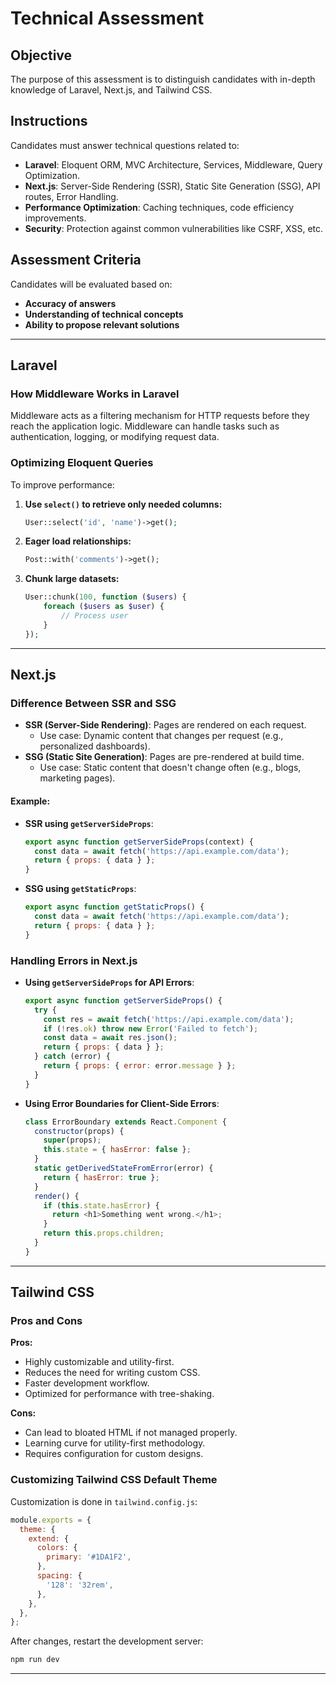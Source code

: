 # Technical Assessment

## Objective
The purpose of this assessment is to distinguish candidates with in-depth knowledge of Laravel, Next.js, and Tailwind CSS.

## Instructions
Candidates must answer technical questions related to:
- **Laravel**: Eloquent ORM, MVC Architecture, Services, Middleware, Query Optimization.
- **Next.js**: Server-Side Rendering (SSR), Static Site Generation (SSG), API routes, Error Handling.
- **Performance Optimization**: Caching techniques, code efficiency improvements.
- **Security**: Protection against common vulnerabilities like CSRF, XSS, etc.

## Assessment Criteria
Candidates will be evaluated based on:
- **Accuracy of answers**
- **Understanding of technical concepts**
- **Ability to propose relevant solutions**

---

## Laravel
### How Middleware Works in Laravel
Middleware acts as a filtering mechanism for HTTP requests before they reach the application logic. Middleware can handle tasks such as authentication, logging, or modifying request data.

### Optimizing Eloquent Queries
To improve performance:
1. **Use `select()` to retrieve only needed columns:**
   ```php
   User::select('id', 'name')->get();
   ```
2. **Eager load relationships:**
   ```php
   Post::with('comments')->get();
   ```
3. **Chunk large datasets:**
   ```php
   User::chunk(100, function ($users) {
       foreach ($users as $user) {
           // Process user
       }
   });
   ```

---

## Next.js
### Difference Between SSR and SSG
- **SSR (Server-Side Rendering)**: Pages are rendered on each request.
  - Use case: Dynamic content that changes per request (e.g., personalized dashboards).
- **SSG (Static Site Generation)**: Pages are pre-rendered at build time.
  - Use case: Static content that doesn't change often (e.g., blogs, marketing pages).

#### Example:
- **SSR using `getServerSideProps`**:
  ```js
  export async function getServerSideProps(context) {
    const data = await fetch('https://api.example.com/data');
    return { props: { data } };
  }
  ```
- **SSG using `getStaticProps`**:
  ```js
  export async function getStaticProps() {
    const data = await fetch('https://api.example.com/data');
    return { props: { data } };
  }
  ```

### Handling Errors in Next.js
- **Using `getServerSideProps` for API Errors**:
  ```js
  export async function getServerSideProps() {
    try {
      const res = await fetch('https://api.example.com/data');
      if (!res.ok) throw new Error('Failed to fetch');
      const data = await res.json();
      return { props: { data } };
    } catch (error) {
      return { props: { error: error.message } };
    }
  }
  ```
- **Using Error Boundaries for Client-Side Errors**:
  ```js
  class ErrorBoundary extends React.Component {
    constructor(props) {
      super(props);
      this.state = { hasError: false };
    }
    static getDerivedStateFromError(error) {
      return { hasError: true };
    }
    render() {
      if (this.state.hasError) {
        return <h1>Something went wrong.</h1>;
      }
      return this.props.children;
    }
  }
  ```

---

## Tailwind CSS
### Pros and Cons
**Pros:**
- Highly customizable and utility-first.
- Reduces the need for writing custom CSS.
- Faster development workflow.
- Optimized for performance with tree-shaking.

**Cons:**
- Can lead to bloated HTML if not managed properly.
- Learning curve for utility-first methodology.
- Requires configuration for custom designs.

### Customizing Tailwind CSS Default Theme
Customization is done in `tailwind.config.js`:
```js
module.exports = {
  theme: {
    extend: {
      colors: {
        primary: '#1DA1F2',
      },
      spacing: {
        '128': '32rem',
      },
    },
  },
};
```
After changes, restart the development server:
```sh
npm run dev
```

---



